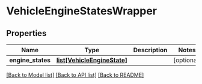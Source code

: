 # VehicleEngineStatesWrapper

## Properties
Name | Type | Description | Notes
------------ | ------------- | ------------- | -------------
**engine_states** | [**list[VehicleEngineState]**](VehicleEngineState.md) |  | [optional] 

[[Back to Model list]](../README.md#documentation-for-models) [[Back to API list]](../README.md#documentation-for-api-endpoints) [[Back to README]](../README.md)

